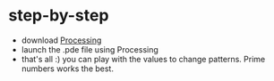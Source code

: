 # step-by-step
- download [Processing](https://processing.org/download)
- launch the .pde file using Processing
- that's all :) you can play with the values to change patterns. Prime numbers works the best.
